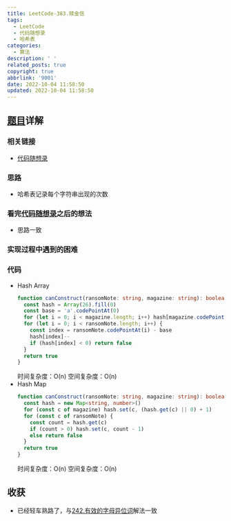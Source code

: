```yaml
---
title: LeetCode-383.赎金信
tags:
  - LeetCode
  - 代码随想录
  - 哈希表
categories:
  - 算法
description: ' '
related_posts: true
copyright: true
abbrlink: '9001'
date: 2022-10-04 11:58:50
updated: 2022-10-04 11:58:50
---
```


## [题目](https://leetcode.cn/problems/ransom-note/)详解

### 相关链接

- [代码随想录](https://programmercarl.com/0383.赎金信.html)

### 思路

- 哈希表记录每个字符串出现的次数

### 看完[代码随想录](https://programmercarl.com/0383.赎金信.html)之后的想法

- 思路一致

### 实现过程中遇到的困难

### 代码

- Hash Array
  ```ts TypeScript
  function canConstruct(ransomNote: string, magazine: string): boolean {
    const hash = Array(26).fill(0)
    const base = 'a'.codePointAt(0)
    for (let i = 0; i < magazine.length; i++) hash[magazine.codePointAt(i) - base]++
    for (let i = 0; i < ransomNote.length; i++) {
      const index = ransomNote.codePointAt(i) - base
      hash[index]--
      if (hash[index] < 0) return false
    }
    return true
  }
  ```
  时间复杂度：O(n)
  空间复杂度：O(n)
- Hash Map
  ```ts TypeScript
  function canConstruct(ransomNote: string, magazine: string): boolean {
    const hash = new Map<string, number>()
    for (const c of magazine) hash.set(c, (hash.get(c) || 0) + 1)
    for (const c of ransomNote) {
      const count = hash.get(c)
      if (count > 0) hash.set(c, count - 1)
      else return false
    }
    return true
  }
  ```
  时间复杂度：O(n)
  空间复杂度：O(n)

## 收获

- 已经轻车熟路了，与[242.有效的字母异位词](/archives/6aa1.html)解法一致
